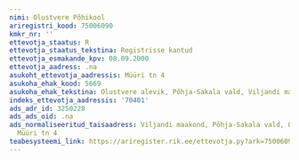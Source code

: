 ```yaml
---
nimi: Olustvere Põhikool
ariregistri_kood: 75006090
kmkr_nr: ''
ettevotja_staatus: R
ettevotja_staatus_tekstina: Registrisse kantud
ettevotja_esmakande_kpv: 08.09.2000
ettevotja_aadress: .na
asukoht_ettevotja_aadressis: Müüri tn 4
asukoha_ehak_kood: 5669
asukoha_ehak_tekstina: Olustvere alevik, Põhja-Sakala vald, Viljandi maakond
indeks_ettevotja_aadressis: '70401'
ads_adr_id: 3250228
ads_ads_oid: .na
ads_normaliseeritud_taisaadress: Viljandi maakond, Põhja-Sakala vald, Olustvere alevik,
  Müüri tn 4
teabesysteemi_link: https://ariregister.rik.ee/ettevotja.py?ark=75006090&ref=rekvisiidid
---
```

